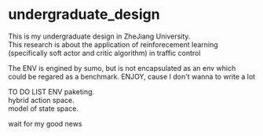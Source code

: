 # undergraduate_design
This is my undergraduate design in ZheJiang University.  
This research is about the application of reinforecement learning (specifically soft actor and critic algorithm) in traffic control

The ENV is engined by sumo, but is not encapsulated as an env which could be regared as a benchmark.
ENJOY, cause I don't wanna to write a lot 


TO DO LIST 
ENV paketing.  
hybrid action space.  
model of state space.  


wait for my good news

